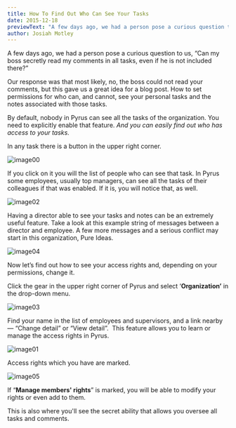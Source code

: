 ```yaml
---
title: How To Find Out Who Can See Your Tasks
date: 2015-12-18
previewText: "A few days ago, we had a person pose a curious question to us, “Can my boss secretly read my comments in all tasks, even if he is not included there?”"
author: Josiah Motley
---
```

A few days ago, we had a person pose a curious question to us, “Can my boss secretly read my comments in all tasks, even if he is not included there?”

Our response was that most likely, no, the boss could not read your comments, but this gave us a great idea for a blog post. How to set permissions for who can, and cannot, see your personal tasks and the notes associated with those tasks.

By default, nobody in Pyrus can see all the tasks of the organization. You need to explicitly enable that feature. _And you can easily find out who has access to your tasks._

In any task there is a button in the upper right corner.

![image00](image001.webp)

If you click on it you will the list of people who can see that task. In Pyrus some employees, usually top managers, can see all the tasks of their colleagues if that was enabled. If it is, you will notice that, as well.

![image02](image021.webp)

Having a director able to see your tasks and notes can be an extremely useful feature. Take a look at this example string of messages between a director and employee. A few more messages and a serious conflict may start in this organization, Pure Ideas.

![image04](image04.webp)

Now let’s find out how to see your access rights and, depending on your permissions, change it.

Click the gear in the upper right corner of Pyrus and select ‘**Organization’** in the drop-down menu.

![image03](image031.webp)

Find your name in the list of employees and supervisors, and a link nearby — “Change detail” or “View detail”.  This feature allows you to learn or manage the access rights in Pyrus.

![image01](image011.webp)

Access rights which you have are marked.

![image05](image05.webp)

If “**Manage members' rights**” is marked, you will be able to modify your rights or even add to them.

This is also where you'll see the secret ability that allows you oversee all tasks and comments.
